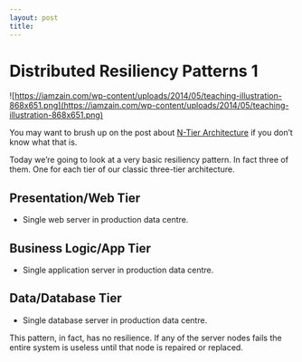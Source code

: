 ```yaml
---
layout: post
title:
---
```

# Distributed Resiliency Patterns 1

![https://iamzain.com/wp-content/uploads/2014/05/teaching-illustration-868x651.png](https://iamzain.com/wp-content/uploads/2014/05/teaching-illustration-868x651.png)

You may want to brush up on the post about [N-Tier Architecture](http://www.iamzain.com/blog/n-tier-architecture) if you don’t know what that is.

Today we’re going to look at a very basic resiliency pattern. In fact three of them. One for each tier of our classic three-tier architecture.

## **Presentation/Web Tier**

- Single web server in production data centre.

## **Business Logic/App Tier**

- Single application server in production data centre.

## **Data/Database Tier**

- Single database server in production data centre.

This pattern, in fact, has no resilience. If any of the server nodes fails the entire system is useless until that node is repaired or replaced.